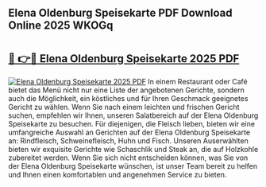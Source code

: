 ## Elena Oldenburg Speisekarte PDF Download Online 2025 WKOGq

# <h2><a href="http://gc7eaf8.nevu.top/?p=Elena+Oldenburg+Speisekarte">🔗 👉🔴 Elena Oldenburg Speisekarte 2025 PDF</a></h2>

[![Elena Oldenburg Speisekarte 2025 PDF](https://i.imgur.com/dBaPXMq.png)](http://gc7eaf8.nevu.top/?p=Elena+Oldenburg+Speisekarte)
In einem Restaurant oder Café bietet das Menü nicht nur eine Liste der angebotenen Gerichte, sondern auch die Möglichkeit, ein köstliches und für Ihren Geschmack geeignetes Gericht zu wählen. Wenn Sie nach einem leichten und frischen Gericht suchen, empfehlen wir Ihnen, unseren Salatbereich auf der Elena Oldenburg Speisekarte zu besuchen. Für diejenigen, die Fleisch lieben, bieten wir eine umfangreiche Auswahl an Gerichten auf der Elena Oldenburg Speisekarte an: Rindfleisch, Schweinefleisch, Huhn und Fisch. Unseren Auserwählten bieten wir exquisite Gerichte wie Schaschlik und Steak an, die auf Holzkohle zubereitet werden. Wenn Sie sich nicht entscheiden können, was Sie von der Elena Oldenburg Speisekarte wünschen, ist unser Team bereit zu helfen und Ihnen einen komfortablen und angenehmen Service zu bieten.
